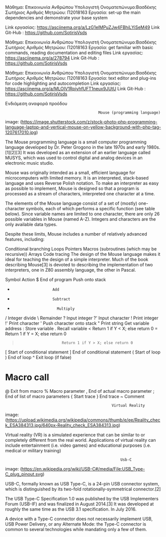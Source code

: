 Μάθημα: Επικοινωνία Ανθρώπου Υπολογιστή
Ονοματεπώνυμο:Βασδέκης Σωτήριος
Αριθμός Μητρώου: Π2018163
Εργασία: set-up the main dependencies and demonstrate your base system

Link εργασίας: https://asciinema.org/a/LzG1elMPuZJw4FBhiLYiSeM49
Link Git-Hub : https://github.com/SotirisVsds



Μάθημα: Επικοινωνία Ανθρώπου Υπολογιστή
Ονοματεπώνυμο:Βασδέκης Σωτήριος
Αριθμός Μητρώου: Π2018163
Εργασία: get familiar with basic commands, reading documentation and editing files
Link εργασίας: https://asciinema.org/a/278794
Link Git-Hub : https://github.com/SotirisVsds
  
  
  
  
Μάθημα: Επικοινωνία Ανθρώπου Υπολογιστή
Ονοματεπώνυμο:Βασδέκης Σωτήριος
Αριθμός Μητρώου: Π2018163
Εργασία: text editor and plug-ins for code highlighting and autocompletion
Link εργασίας: https://asciinema.org/a/MLOIV1RpiyhfUFT1neux9JUtU
Link Git-Hub : https://github.com/SotirisVsds






Ενδιάμεση αναφορά προόδου


                                              Mouse (programming language) 
 
 image: (https://image.shutterstock.com/z/stock-photo-php-programming-language-laptop-and-vertical-mouse-on-yellow-background-with-php-tag-1207617010.jpg)

The Mouse programming language is a small computer programming language developed by Dr. Peter Grogono in the late 1970s and early 1980s.[1][2][3] It was developed as an extension of an earlier language called MUSYS, which was used to control digital and analog devices in an electronic music studio.

Mouse was originally intended as a small, efficient language for microcomputers with limited memory. It is an interpreted, stack-based language and uses Reverse Polish notation. To make an interpreter as easy as possible to implement, Mouse is designed so that a program is processed as a stream of characters, interpreted one character at a time.

The elements of the Mouse language consist of a set of (mostly) one-character symbols, each of which performs a specific function (see table below). Since variable names are limited to one character, there are only 26 possible variables in Mouse (named A-Z). Integers and characters are the only available data types.

Despite these limits, Mouse includes a number of relatively advanced features, including:

Conditional branching
Loops
Pointers
Macros (subroutines (which may be recursive))
Arrays
Code tracing
The design of the Mouse language makes it ideal for teaching the design of a simple interpreter. Much of the book describing Mouse[3] is devoted to describing the implementation of two interpreters, one in Z80 assembly language, the other in Pascal.




 Symbol	                 Action
$	                    End of program
<number>              Push <number> onto stack
+	                    Add
-	                   	Subtract
*		                  Multiply
/		                  Integer divide
\		                  Remainder
?		                  Input integer
?'		                Input character
!		                  Print integer
!'		                Print character
'		                  Push character onto stack
"		                  Print string
<letter>	            Get variable address
:	                    Store variable
.		                  Recall variable
<		                  Return 1 if Y < X; else return 0
=		                  Return 1 if Y = X; else return 0
>		                  Return 1 if Y > X; else return 0
[		                  Start of conditional statement
]		                  End of conditional statement
(		                  Start of loop
)		                  End of loop
^		                  Exit loop (if false)
#		                  Macro call
@		                  Exit from macro
%		                  Macro parameter
,		                  End of actual macro parameter
;		                  End of list of macro parameters
{		                  Start trace
}		                  End trace
~		                  Comment

                                                    Virtual Reality 

image: (https://upload.wikimedia.org/wikipedia/commons/thumb/e/ee/Reality_check_ESA384313.jpg/640px-Reality_check_ESA384313.jpg)

Virtual reality (VR) is a simulated experience that can be similar to or completely different from the real world. Applications of 
virtual reality can include entertainment (i.e. video games) and educational purposes (i.e. medical or military training)


                                                        Usb-C
                                                        
image: (https://en.wikipedia.org/wiki/USB-C#/media/File:USB_Type-C_plug_pinout.svg)

USB-C, formally known as USB Type-C, is a 24-pin USB connector system, which is distinguished by its two-fold rotationally-symmetrical connector.[2]

The USB Type-C Specification 1.0 was published by the USB Implementers Forum (USB-IF) and was finalized in August 2014.[3] It was developed at roughly the same time as the USB 3.1 specification. In July 2016.

A device with a Type-C connector does not necessarily implement USB, USB Power Delivery, or any Alternate Mode: the Type-C connector is common to several technologies while mandating only a few of them.

